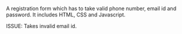 A registration form which has to take valid phone number, email id and password. It includes HTML, CSS and Javascript.

ISSUE: Takes invalid email id.
